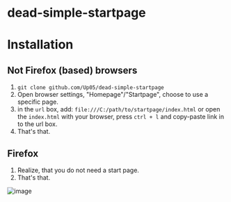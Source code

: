 # dead-simple-startpage

# Installation

## Not Firefox (based) browsers

1. `git clone github.com/Up05/dead-simple-startpage`
2. Open browser settings, "Homepage"/"Startpage", choose to use a specific page.
3. in the `url` box, add: `file:///C:/path/to/startpage/index.html` or open the `index.html` with your browser, press `ctrl + l` and copy-paste link in to the url box.
4. That's that.

## Firefox 

1. Realize, that you do not need a start page.
2. That's that.

![image](https://github.com/user-attachments/assets/600bcc03-47a9-471e-82ee-91571d521b63)

